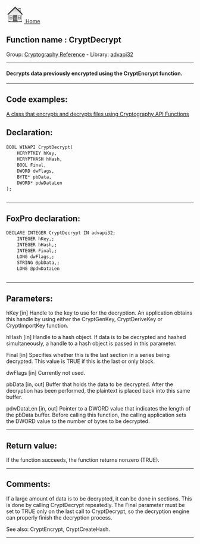 [<img src="../../images/home.png"> Home ](https://github.com/VFPX/Win32API)  

## Function name : CryptDecrypt
Group: [Cryptography Reference](../../functions_group.md#Cryptography_Reference)  -  Library: [advapi32](../../libraries.md#advapi32)  
***  


#### Decrypts data previously encrypted using the CryptEncrypt function.
***  


## Code examples:
[A class that encrypts and decrypts files using Cryptography API Functions](../../samples/sample_511.md)  

## Declaration:
```foxpro  
BOOL WINAPI CryptDecrypt(
	HCRYPTKEY hKey,
	HCRYPTHASH hHash,
	BOOL Final,
	DWORD dwFlags,
	BYTE* pbData,
	DWORD* pdwDataLen
);
  
```  
***  


## FoxPro declaration:
```foxpro  
DECLARE INTEGER CryptDecrypt IN advapi32;
	INTEGER hKey,;
	INTEGER hHash,;
	INTEGER Final,;
	LONG dwFlags,;
	STRING @pbData,;
	LONG @pdwDataLen
  
```  
***  


## Parameters:
hKey 
[in] Handle to the key to use for the decryption. An application obtains this handle by using either the CryptGenKey, CryptDeriveKey or CryptImportKey function. 

hHash 
[in] Handle to a hash object. If data is to be decrypted and hashed simultaneously, a handle to a hash object is passed in this parameter.

Final 
[in] Specifies whether this is the last section in a series being decrypted. This value is TRUE if this is the last or only block.

dwFlags 
[in] Currently not used.

pbData 
[in, out] Buffer that holds the data to be decrypted. After the decryption has been performed, the plaintext is placed back into this same buffer. 

pdwDataLen 
[in, out] Pointer to a DWORD value that indicates the length of the pbData buffer. Before calling this function, the calling application sets the DWORD value to the number of bytes to be decrypted.  
***  


## Return value:
If the function succeeds, the function returns nonzero (TRUE).  
***  


## Comments:
If a large amount of data is to be decrypted, it can be done in sections. This is done by calling CryptDecrypt repeatedly. The Final parameter must be set to TRUE only on the last call to CryptDecrypt, so the decryption engine can properly finish the decryption process.  
  
See also: CryptEncrypt, CryptCreateHash.  
  
***  

